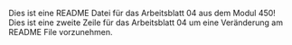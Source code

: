 Dies ist eine README Datei für das Arbeitsblatt 04 aus dem Modul 450!
Dies ist eine zweite Zeile für das Arbeitsblatt 04 um eine Veränderung am README File vorzunehmen.